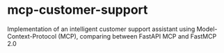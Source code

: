 # mcp-customer-support
Implementation of an intelligent customer support assistant using Model-Context-Protocol (MCP), comparing between FastAPI MCP and FastMCP 2.0
